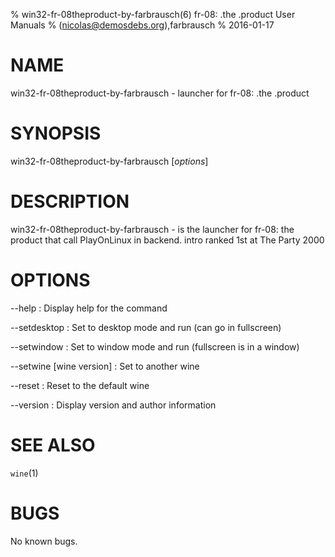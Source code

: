 % win32-fr-08theproduct-by-farbrausch(6) fr-08: .the .product User Manuals
%  (nicolas@demosdebs.org),farbrausch
% 2016-01-17

# NAME
win32-fr-08theproduct-by-farbrausch - launcher for fr-08: .the .product

# SYNOPSIS
win32-fr-08theproduct-by-farbrausch [*options*]

# DESCRIPTION
win32-fr-08theproduct-by-farbrausch - is the launcher for fr-08: the product that call PlayOnLinux in backend.
intro ranked 1st at The Party 2000

# OPTIONS
\--help
:   Display help for the command

\--setdesktop
:   Set to desktop mode and run (can go in fullscreen)

\--setwindow
:   Set to window mode and run (fullscreen is in a window)

\--setwine [wine version]
:   Set to another wine

\--reset
:   Reset to the default wine

\--version
:   Display version and author information

# SEE ALSO
`wine`(1)

# BUGS
No known bugs.
